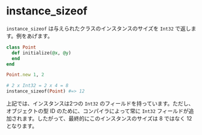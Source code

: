 # instance_sizeof

`instance_sizeof` は与えられたクラスのインスタンスのサイズを `Int32` で返します。例をあげます。

```ruby
class Point
  def initialize(@x, @y)
  end
end

Point.new 1, 2

# 2 x Int32 = 2 x 4 = 8
instance_sizeof(Point) #=> 12
```

上記では、インスタンスは2つの `Int32` のフィールドを持っています。ただし、オブジェクトの型 ID のために、コンパイラによって常に `Int32` フィールドが追加されます。したがって、最終的にこのインスタンスのサイズは 8 ではなく 12 となります。
